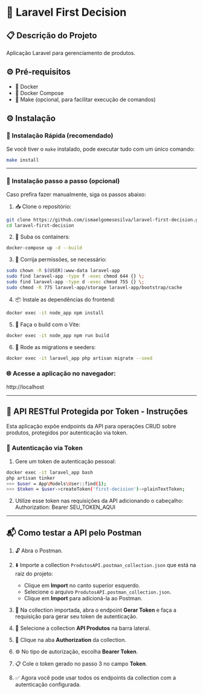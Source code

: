 # 🚀 Laravel First Decision

## 📋 Descrição do Projeto
Aplicação Laravel para gerenciamento de produtos.

## ⚙️ Pré-requisitos
- 🐳 Docker  
- 🐳 Docker Compose  
- 🔧 Make (opcional, para facilitar execução de comandos)

## ⚙️ Instalação

### 🔁 Instalação Rápida (recomendado)

Se você tiver o `make` instalado, pode executar tudo com um único comando:

```bash
make install
```
---

### 🧩 Instalação passo a passo (opcional)

Caso prefira fazer manualmente, siga os passos abaixo:

1. 📥 Clone o repositório:
```bash
git clone https://github.com/ismaelgomesesilva/laravel-first-decision.git
cd laravel-first-decision
```

2. 🐳 Suba os containers:
```bash
docker-compose up -d --build
```

3. 🔧 Corrija permissões, se necessário:
```bash
sudo chown -R $(USER):www-data laravel-app
sudo find laravel-app -type f -exec chmod 644 {} \;
sudo find laravel-app -type d -exec chmod 755 {} \;
sudo chmod -R 775 laravel-app/storage laravel-app/bootstrap/cache
```

4. 📦 Instale as dependências do frontend:
```bash
docker exec -it node_app npm install
```

5. 🚀 Faça o build com o Vite:
```bash
docker exec -it node_app npm run build
```

6. 🌱 Rode as migrations e seeders:
```bash
docker exec -it laravel_app php artisan migrate --seed
```

### 🌐 Acesse a aplicação no navegador:
http://localhost

---

## 🔐 API RESTful Protegida por Token - Instruções

Esta aplicação expõe endpoints da API para operações CRUD sobre produtos, protegidos por autenticação via token.

### 🔑 Autenticação via Token

1. Gere um token de autenticação pessoal:
```bash
docker exec -it laravel_app bash
php artisan tinker
>>> $user = App\Models\User::find(1);
>>> $token = $user->createToken('first-decision')->plainTextToken;
```

2. Utilize esse token nas requisições da API adicionando o cabeçalho:
Authorization: Bearer SEU_TOKEN_AQUI

---

## 📬 Como testar a API pelo Postman

1. 🔓 Abra o Postman.

2. ⬇️ Importe a collection `ProdutosAPI.postman_collection.json` que está na raiz do projeto:
   - Clique em **Import** no canto superior esquerdo.
   - Selecione o arquivo `ProdutosAPI.postman_collection.json`.
   - Clique em **Import** para adicioná-la ao Postman.

3. 🔑 Na collection importada, abra o endpoint **Gerar Token** e faça a requisição para gerar seu token de autenticação.

4. 📁 Selecione a collection **API Produtos** na barra lateral.

5. 🔐 Clique na aba **Authorization** da collection.

6. ⚙️ No tipo de autorização, escolha **Bearer Token**.

7. 📋 Cole o token gerado no passo 3 no campo **Token**.

8. ✅ Agora você pode usar todos os endpoints da collection com a autenticação configurada.